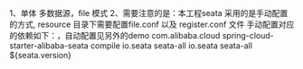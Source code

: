 1、单体 多数据源，file 模式
2、需要注意的是：本工程seata 采用的是手动配置的方式, resource 目录下需要配置file.conf 以及 register.conf 文件
  手动配置对应的依赖如下：，自动配置见另外的demo
<dependency>
            <groupId>com.alibaba.cloud</groupId>
            <artifactId>spring-cloud-starter-alibaba-seata</artifactId>
            <scope>compile</scope>
            <exclusions>
                <exclusion>
                    <groupId>io.seata</groupId>
                    <artifactId>seata-all</artifactId>
                </exclusion>
            </exclusions>
        </dependency>
        <dependency>
            <groupId>io.seata</groupId>
            <artifactId>seata-all</artifactId>
            <version>${seata.version}</version>
        </dependency>